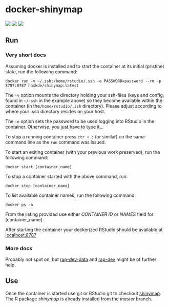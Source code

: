 # docker-shinymap
[![](https://img.shields.io/docker/cloud/automated/hnskde/shinymap.svg)](https://hub.docker.com/r/hnskde/shinymap/builds/)
[![](https://img.shields.io/docker/cloud/build/hnskde/shinymap.svg)](https://hub.docker.com/r/hnskde/shinymap/builds/)
[![](https://img.shields.io/docker/pulls/hnskde/shinymap.svg)](https://hub.docker.com/r/hnskde/shinymap)

## Run

### Very short docs
Assuming docker is installed and to start the container at its initial (pristine) state, run the following command:
```
docker run -v ~/.ssh:/home/rstudio/.ssh -e PASSWORD=password --rm -p 8787:8787 hnskde/shinymap:latest
```
The ```-v``` option mounts the directory holding your ssh-files (keys
and config, found in ```~/.ssh``` in the example above) so they
become available within the container (in the```/home/rstudio/.ssh```
directory). Please adjust according to where your .ssh directory
resides on your host.

The ```-e``` option sets the password to be used logging into RStudio
in the container. Otherwise, you just have to type it...

To stop a running container press ```ctr + c``` (or similar) on the same command line as the ```run``` command was issued.

To start an exiting container (with your previous work preserved), run the following command:
```
docker start [container_name]
```

To stop a container started with the above command, run:
```
docker stop [container_name]
```

To list available container names, run the following command:
```
docker ps -a
```
From the listing provided use either _CONTAINER ID_ or _NAMES_ field for [container_name]


After starting the container your dockerized RStudio should be
available at [localhost:8787](http://localhost:8787)

### More docs
Probably not spot on, but
[rap-dev-data](https://github.com/Rapporteket/docker/tree/master/rap-dev-data)
and
[rap-dev](https://github.com/Rapporteket/docker/tree/master/rap-dev)
might be of further help.

## Use
Once the container is started use git or RStudio git to checkout
[shinymap](https://github.com/Helseatlas/shinymap). The R package
_shinymap_ is already installed from the _master_ branch.
